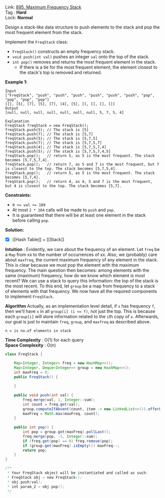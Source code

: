 Link: [895. Maximum Frequency Stack](https://leetcode.com/problems/maximum-frequency-stack/) <br>
Tag : **Hard**<br>
Lock: **Normal**

Design a stack-like data structure to push elements to the stack and pop the most frequent element from the stack.

Implement the `FreqStack` class:

-   `FreqStack()` constructs an empty frequency stack.
-   `void push(int val)` pushes an integer `val` onto the top of the stack.
-   `int pop()` removes and returns the most frequent element in the stack.
    -   If there is a tie for the most frequent element, the element closest to the stack's top is removed and returned.

**Example 1:**
```
Input
["FreqStack", "push", "push", "push", "push", "push", "push", "pop", "pop", "pop", "pop"]
[[], [5], [7], [5], [7], [4], [5], [], [], [], []]
Output
[null, null, null, null, null, null, null, 5, 7, 5, 4]

Explanation
FreqStack freqStack = new FreqStack();
freqStack.push(5); // The stack is [5]
freqStack.push(7); // The stack is [5,7]
freqStack.push(5); // The stack is [5,7,5]
freqStack.push(7); // The stack is [5,7,5,7]
freqStack.push(4); // The stack is [5,7,5,7,4]
freqStack.push(5); // The stack is [5,7,5,7,4,5]
freqStack.pop();   // return 5, as 5 is the most frequent. The stack becomes [5,7,5,7,4].
freqStack.pop();   // return 7, as 5 and 7 is the most frequent, but 7 is closest to the top. The stack becomes [5,7,5,4].
freqStack.pop();   // return 5, as 5 is the most frequent. The stack becomes [5,7,4].
freqStack.pop();   // return 4, as 4, 5 and 7 is the most frequent, but 4 is closest to the top. The stack becomes [5,7].
```

**Constraints:**
-   `0 <= val <= 109`
-   At most `2 * 104` calls will be made to `push` and `pop`.
-   It is guaranteed that there will be at least one element in the stack before calling `pop`.

**Solution:**

- [x] [[Hash Table]] + [[Stack]]

**Intuition** :
Evidently, we care about the frequency of an element. Let `freq` be a `Map` from xx to the number of occurrences of xx.
Also, we (probably) care about `maxfreq`, the current maximum frequency of any element in the stack. This is clear because we must pop the element with the maximum frequency.
The main question then becomes: among elements with the same (maximum) frequency, how do we know which element is most recent? We can use a stack to query this information: the top of the stack is the most recent.
To this end, let `group` be a map from frequency to a stack of elements with that frequency. We now have all the required components to implement `FreqStack`.

**Algorithm**
Actually, as an implementation level detail, if `x` has frequency `f`, then we'll have `x` in all `group[i] (i <= f)`, not just the top. This is because each `group[i]` will store information related to the `i`th copy of `x`.
Afterwards, our goal is just to maintain `freq`, `group`, and `maxfreq` as described above.

```
n = is no.of elements in stack
```
**Time Complexity** : O(1) for each query <br>
**Space Complexity** : O(n)

```java
class FreqStack {

    Map<Integer, Integer> freq = new HashMap<>();
    Map<Integer, Deque<Integer>> group = new HashMap<>();
    int maxFreq = 0;
    public FreqStack() {
        
    }
    
    public void push(int val) {
        freq.merge(val, 1, Integer::sum);
        int count = freq.get(val);
        group.computeIfAbsent(count, item -> new LinkedList<>()).offerLast(val);
        maxFreq = Math.max(maxFreq, count);
    }
    
    public int pop() {
        int pop = group.get(maxFreq).pollLast();
        freq.merge(pop, -1, Integer::sum);
        if (freq.get(pop) == 0) freq.remove(pop);
        if (group.get(maxFreq).isEmpty()) maxFreq--;
        return pop;
    }
}

/**
 * Your FreqStack object will be instantiated and called as such:
 * FreqStack obj = new FreqStack();
 * obj.push(val);
 * int param_2 = obj.pop();
 */
```
